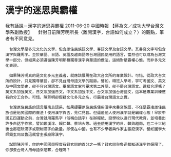 # 漢字的迷思與霸權

我有話說－漢字的迷思與霸權
2011-06-20 中國時報 【蔣為文／成功大學台灣文學系副教授】
    　針對日前陳芳明所長〈離開漢字，台語如何成立？〉的觀點，筆者有不同意見。
 
    　台灣文學是多元文化的文學，包含原住民族語文學、客語文學及台語文學。其書寫文字可包含漢字與羅馬字。至於華語、日語、英語及越南語等台灣國民使用的語言，當然也可以成為台灣文學一部分。但如果必須遵循陳芳明那種獨尊漢字與華語的做法，這絕對是霸權心態，而非多元文化表現。
 
    　如果陳芳明真的是文化多元主義者，就應該展現在政大台文所的專業設計。可惜，從政大台文所的設計，只見獨尊華語，卻不見台灣母語文學的蹤跡。譬如，碩班入學考，寧可考國文、英文及中國文學史，卻不容台灣語文。畢業語文寧可要求第二外語，卻不屑台灣語文。這樣合理嗎？英文系加強英文，日文系加強日文，中文系加強中文，台文系加強台灣語文，這本是專業訓練應有的分工合作。可惜，陳芳明卻假藉文化多元之名，行霸凌台灣語文之實。
 
    　台灣原住民族的語言屬南島語系，如果硬要原住民族使用漢字來書寫族語，不僅是霸凌原住民族也是貽笑國際的做法！使用漢字與否，見仁見智。但逼迫他人使用漢字就是霸權心態！早於中國五四運動之前，台灣就用羅馬字（俗稱白話字）在辦報紙、設學校以進行現代教育，並培養出許多白話字作家，譬如鄭溪泮、賴仁聲、蔡培火等。過去使用漢字的日、韓與越南，在二十世紀後也都廢除漢字或限制漢字的數量。即使在中國，也有不少學者與作家主張廢漢字，譬如國學大師錢玄同及魯迅就曾主張廢除漢字。
 
    　試問陳芳明，你的中國國學程度有錢玄同的百分之一嗎？錢玄同與魯迅都知道漢字的侷限了，你卻要台灣人用母語來陪葬，合理嗎？
